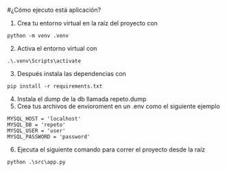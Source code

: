 #¿Cómo ejecuto está aplicación?
1. Crea tu entorno virtual en la raíz del proyecto con 
```
python -m venv .venv
```
2. Activa el entorno virtual con
```
.\.venv\Scripts\activate
```
3. Después instala las dependencias con
```
pip install -r requirements.txt
```
4. Instala el dump de la db llamada repeto.dump
5. Crea tus archivos de envioroment en un .env como el siguiente ejemplo
```
MYSQL_HOST = 'localhost'
MYSQL_DB = 'repeto'
MYSQL_USER = 'user'
MYSQL_PASSWORD = 'password'
```
6. Ejecuta el siguiente comando para correr el proyecto desde la raíz
```
python .\src\app.py
```

